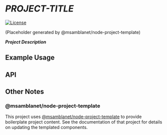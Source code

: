 # ***PROJECT-TITLE***
[![License](https://img.shields.io/badge/License-Apache%202.0-blue.svg)](https://opensource.org/licenses/Apache-2.0)

(Placeholder generated by @msamblanet/node-project-template)

***Project Description***

## Example Usage

## API

## Other Notes

### @msamblanet/node-project-template

This project uses [@msamblanet/node-project-template](https://github.com/msamblanet/node-project-template) to provide boilerplate project content.  See the documentation of that project for details on updating the templated components.
